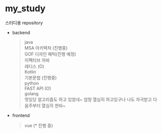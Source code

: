 # my_study
스터디용 repository


- backend
  > java  
    > MSA 아키택처 (진행중)  
    > GOF 디자인 패턱(진행 예정)  
    > 이팩티브 자바  
    > 레디스 (O)  
  > Kotlin  
    > 기본문법 (진행중)   
  > python  
    > FAST API (O)     
  > golang  
  > 멋있당 알고리즘도 하고 있었네~ 엄청 열심히 하고있구나 나도 자극받고 다음주부터 열심히 한돠~

- frontend
  > vue (* 진행 중)

